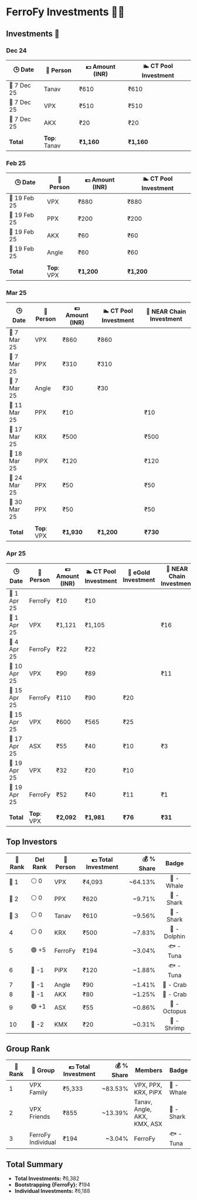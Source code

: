# FerroFy Investments 💎✨

## Investments 📅

### Dec 24

| 🕒 Date      | 🤝 Person      | 💵 Amount (INR) | 🏊 CT Pool Investment |
|--------------|----------------|-----------------|-----------------------|
| 📅 7 Dec 25 | Tanav          | ₹610            | ₹610                  |
| 📅 7 Dec 25 | VPX            | ₹510            | ₹510                  |
| 📅 7 Dec 25 | AKX            | ₹20             | ₹20                   |
|              |                |                 |                       |
| **Total**   | **Top**: Tanav | **₹1,160**      | **₹1,160**            |

### Feb 25

| 🕒 Date      | 🤝 Person      | 💵 Amount (INR) | 🏊 CT Pool Investment |
|--------------|----------------|-----------------|-----------------------|
| 📅 19 Feb 25 | VPX            | ₹880            | ₹880                  |
| 📅 19 Feb 25 | PPX            | ₹200            | ₹200                  |
| 📅 19 Feb 25 | AKX            | ₹60             | ₹60                   |
| 📅 19 Feb 25 | Angle          | ₹60             | ₹60                   |
|              |                |                 |                       |
| **Total**   | **Top**: VPX   | **₹1,200**      | **₹1,200**            |

### Mar 25

| 🕒 Date      | 🤝 Person  | 💵 Amount (INR) | 🏊 CT Pool Investment | 🔗 NEAR Chain Investment |
|--------------|-----------|-----------------|-----------------------|--------------------------|
| 📅 7 Mar 25  | VPX       | ₹860            | ₹860                  |                          |
| 📅 7 Mar 25  | PPX       | ₹310            | ₹310                  |                          |
| 📅 7 Mar 25  | Angle     | ₹30             | ₹30                   |                          |
| 📅 11 Mar 25 | PPX       | ₹10             |                       | ₹10                      |
| 📅 17 Mar 25 | KRX       | ₹500            |                       | ₹500                     |
| 📅 18 Mar 25 | PiPX      | ₹120            |                       | ₹120                     |
| 📅 24 Mar 25 | PPX       | ₹50             |                       | ₹50                      |
| 📅 30 Mar 25 | PPX       | ₹50             |                       | ₹50                      |
|              |           |                 |                       |                          |
| **Total**   | **Top**: VPX | **₹1,930**    | **₹1,200**            | **₹730**                 |

### Apr 25

| 🕒 Date       | 🤝 Person  | 💵 Amount (INR) | 🏊 CT Pool Investment | 🌟 eGold Investment | 🔗 NEAR Chain Investment | 🧾 Fees  |
|-------------- |-----------|-----------------|-----------------------|---------------------|--------------------------|---------|
| 📅 1 Apr 25  | FerroFy   | ₹10             | ₹10                   |                     |                          |         |
| 📅 1 Apr 25  | VPX       | ₹1,121          | ₹1,105                |                     | ₹16                      |         |
| 📅 4 Apr 25  | FerroFy   | ₹22             | ₹22                   |                     |                          |         |
| 📅 10 Apr 25 | VPX       | ₹90             | ₹89                   |                     | ₹11                      | ₹7.5    |
| 📅 15 Apr 25 | FerroFy   | ₹110            | ₹90                   | ₹20                 |                          |         |
| 📅 15 Apr 25 | VPX       | ₹600            | ₹565                  | ₹25                 |                          | ₹10     |
| 📅 17 Apr 25 | ASX       | ₹55             | ₹40                   | ₹10                 | ₹3                       | ₹2      |
| 📅 19 Apr 25 | VPX       | ₹32             | ₹20                   | ₹10                 |                          | ₹2      |
| 📅 19 Apr 25 | FerroFy   | ₹52             | ₹40                   | ₹11                 | ₹1                       |         |
|              |           |                 |                       |                     |                          |         |
| **Total**   | **Top**: VPX | **₹2,092**    | **₹1,981**            | **₹76**             | **₹31**                  | **₹21.5** |

## Top Investors

| 🧾 Rank | Del Rank  | 🤝 Person | 💵 Total Investment | 💰 % Share |     Badge     |
|---------|-----------|-----------|---------------------|-----------:|:-------------:|
| 🥇 1    | ⚪️  0         | VPX       | ₹4,093              | ~64.13%    | 🐋 - Whale   |
| 🥈 2    | ⚪️  0         | PPX       | ₹620                | ~9.71%     | 🦈 - Shark   |
| 🥉 3    | ⚪️  0         | Tanav     | ₹610                | ~9.56%     | 🦈 - Shark   |
| 4       | ⚪️  0         | KRX       | ₹500                | ~7.83%     | 🐬 - Dolphin |
| 5       | 🟢 +5     | FerroFy   | ₹194                | ~3.04%     | 🐟 - Tuna    |
| 6       | 🔴 -1        | PiPX      | ₹120                | ~1.88%     | 🐟 - Tuna    |
| 7       | 🔴 -1        | Angle     | ₹90                 | ~1.41%     | 🦀 - Crab    |
| 8       | 🔴 -1        | AKX       | ₹80                 | ~1.25%     | 🦀 - Crab    |
| 9       | 🟢 +1    | ASX       | ₹55                 | ~0.86%     | 🐙 - Octopus |
| 10      | 🔴 -2    | KMX       | ₹20                 | ~0.31%     | 🦐 - Shrimp  |

## Group Rank

| 🧾 Rank | 🤝 Group             | 💵 Total Investment | 💰 % Share | Members                       | Badge       |
|---------|----------------------|---------------------|-----------:|-------------------------------|-------------|
| 1       | VPX Family           | ₹5,333              | ~83.53%    | VPX, PPX, KRX, PiPX           | 🐋 - Whale  |
| 2       | VPX Friends          | ₹855                | ~13.39%    | Tanav, Angle, AKX, KMX, ASX     | 🦈 - Shark  |
| 3       | FerroFy Individual   | ₹194                | ~3.04%     | FerroFy                       | 🐟 - Tuna   |

## Total Summary

- **Total Investments:** ₹6,382  
- **Bootstrapping {FerroFy}:** ₹194  
- **Individual Investments:** ₹6,188
